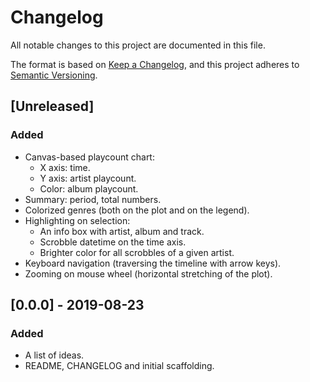 # Changelog
All notable changes to this project are documented in this file.

The format is based on [Keep a Changelog](https://keepachangelog.com/en/1.0.0/),
and this project adheres to [Semantic Versioning](https://semver.org/spec/v2.0.0.html).

## [Unreleased]
### Added
* Canvas-based playcount chart:
  * X axis: time.
  * Y axis: artist playcount.
  * Color: album playcount.
* Summary: period, total numbers.
* Colorized genres (both on the plot and on the legend).
* Highlighting on selection:
  * An info box with artist, album and track.
  * Scrobble datetime on the time axis.
  * Brighter color for all scrobbles of a given artist.
* Keyboard navigation (traversing the timeline with arrow keys).
* Zooming on mouse wheel (horizontal stretching of the plot).

## [0.0.0] - 2019-08-23
### Added
* A list of ideas.
* README, CHANGELOG and initial scaffolding.
